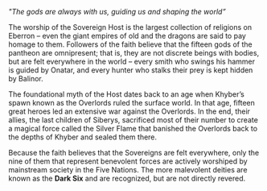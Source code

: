 *"The gods are always with us, guiding us and shaping the world”*

The worship of the Sovereign Host is the largest collection of religions on Eberron – even the giant empires of old and the dragons are said to pay homage to them. Followers of the faith believe that the fifteen gods of the pantheon are omnipresent; that is, they are not discrete beings with bodies, but are felt everywhere in the world – every smith who swings his hammer is guided by Onatar, and every hunter who stalks their prey is kept hidden by Balinor.

The foundational myth of the Host dates back to an age when Khyber’s spawn known as the Overlords ruled the surface world. In that age, fifteen great heroes led an extensive war against the Overlords. In the end, their allies, the last children of Siberys, sacrificed most of their number to create a magical force called the Silver Flame that banished the Overlords back to the depths of Khyber and sealed them there.

Because the faith believes that the Sovereigns are felt everywhere, only the nine of them that represent benevolent forces are actively worshiped by mainstream society in the Five Nations. The more malevolent deities are known as the **Dark Six** and are recognized, but are not directly revered.